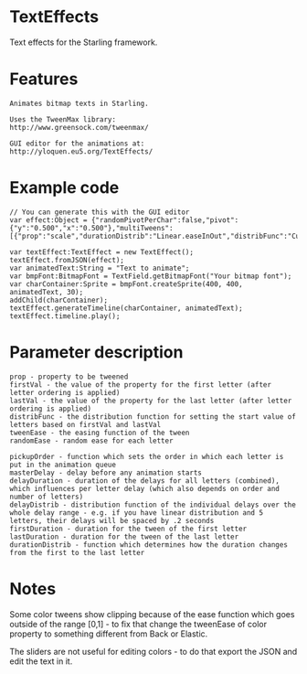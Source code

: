 TextEffects
===========

Text effects for the Starling framework.


Features
=====================

	Animates bitmap texts in Starling.

	Uses the TweenMax library:
	http://www.greensock.com/tweenmax/

	GUI editor for the animations at:
	http://yloquen.eu5.org/TextEffects/


Example code
=====================

	// You can generate this with the GUI editor
	var effect:Object = {"randomPivotPerChar":false,"pivot":{"y":"0.500","x":"0.500"},"multiTweens":[{"prop":"scale","durationDistrib":"Linear.easeInOut","distribFunc":"Cubic.easeOut","tweenEase":"Bounce.easeOut","randomEase":false,"firstVal":"-26.000","orderingFunc":"RANDOM","lastVal":"25.950","masterDelay":"0.000","firstDuration":"0.728","delayDuration":"0.547","lastDuration":"0.226","delayDistrib":"Cubic.easeIn"}]};
	
	var textEffect:TextEffect = new TextEffect();
	textEffect.fromJSON(effect);
	var animatedText:String = "Text to animate";
	var bmpFont:BitmapFont = TextField.getBitmapFont("Your bitmap font");
	var charContainer:Sprite = bmpFont.createSprite(400, 400, animatedText, 30);
	addChild(charContainer);
	textEffect.generateTimeline(charContainer, animatedText);
	textEffect.timeline.play();


Parameter description
=====================

	prop - property to be tweened
	firstVal - the value of the property for the first letter (after letter ordering is applied)
	lastVal - the value of the property for the last letter (after letter ordering is applied)
	distribFunc - the distribution function for setting the start value of letters based on firstVal and lastVal
	tweenEase - the easing function of the tween
	randomEase - random ease for each letter

	pickupOrder - function which sets the order in which each letter is put in the animation queue
	masterDelay - delay before any animation starts
	delayDuration - duration of the delays for all letters (combined), which influences per letter delay (which also depends on order and number of letters)
	delayDistrib - distribution function of the individual delays over the whole delay range - e.g. if you have linear distribution and 5 letters, their delays will be spaced by .2 seconds
	firstDuration - duration for the tween of the first letter
	lastDuration - duration for the tween of the last letter
	durationDistrib - function which determines how the duration changes from the first to the last letter
		
	

Notes
=====================
Some color tweens show clipping because of the ease function which goes outside of the range [0,1] - to fix that change the tweenEase of color property to something different from Back or Elastic.

The sliders are not useful for editing colors - to do that export the JSON and edit the text in it.



